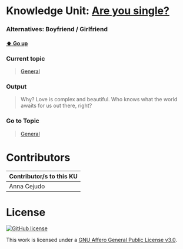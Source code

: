 # Knowledge Unit: [Are you single?](../../knowledge_units/general/are-you-single.md)
### Alternatives:   Boyfriend   /  Girlfriend 
#### [:arrow_up: Go up](../../topics/general.md)
### Current topic
> [General](../../topics/general.md)
### Output
> Why? Love is complex and beautiful. Who knows what the world awaits for us out there, right?
### Go to Topic
> [General](../../topics/general.md)


# Contributors

| Contributor/s to this KU |
| - | 
| Anna Cejudo |

# License
[![GitHub license](https://img.shields.io/github/license/inbrainz/cerebro)](https://github.com/inbrainz/cerebro/blob/master/LICENSE)

This work is licensed under a [GNU Affero General Public License v3.0](https://www.gnu.org/licenses/agpl-3.0.txt).
